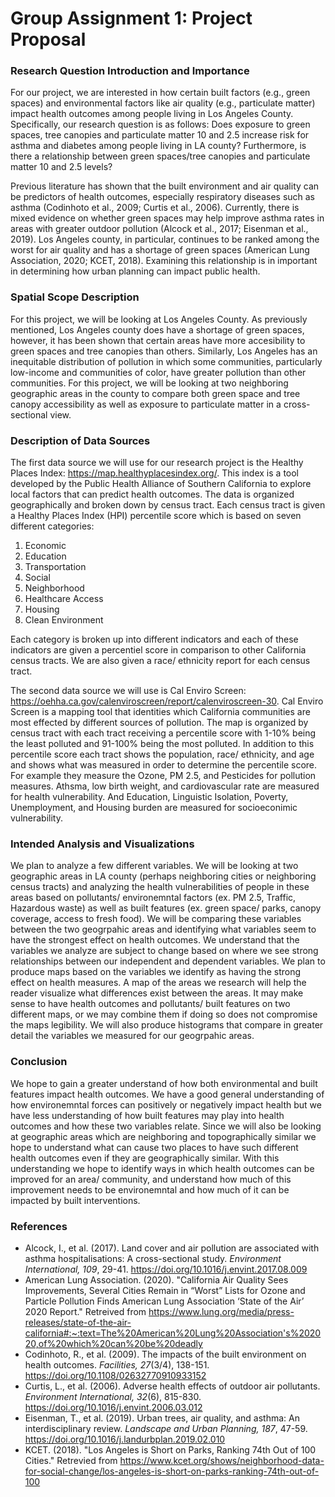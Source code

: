 # Group Assignment 1: Project Proposal 
### Research Question Introduction and Importance
For our project, we are interested in how certain built factors (e.g., green spaces) and environmental factors like air quality (e.g., particulate matter) impact health outcomes among people living in Los Angeles County. Specifically, our research question is as follows: Does exposure to green spaces, tree canopies and particulate matter 10 and 2.5 increase risk for asthma and diabetes among people living in LA county? Furthermore, is there a relationship between green spaces/tree canopies and particulate matter 10 and 2.5 levels?

Previous literature has shown that the built environment and air quality can be predictors of health outcomes, especially respiratory diseases such as asthma (Codinhoto et al., 2009; Curtis et al., 2006). Currently, there is mixed evidence on whether green spaces may help improve asthma rates in areas with greater outdoor pollution (Alcock et al., 2017; Eisenman et al., 2019). Los Angeles county, in particular, continues to be ranked among the worst for air quality and has a shortage of green spaces (American Lung Association, 2020; KCET, 2018). Examining this relationship is in important in determining how urban planning can impact public health.

### Spatial Scope Description 
For this project, we will be looking at Los Angeles County. As previously mentioned, Los Angeles county does have a shortage of green spaces, however, it has been shown that certain areas have more accesibility to green spaces and tree canopies than others. Similarly, Los Angeles has an inequitable distribution of pollution in which some communities, particularly low-income and communities of color, have greater pollution than other communities. For this project, we will be looking at two neighboring geographic areas in the county to compare both green space and tree canopy accessibility as well as exposure to particulate matter in a cross-sectional view. 

### Description of Data Sources 
The first data source we will use for our research project is the Healthy Places Index: https://map.healthyplacesindex.org/. This index is a tool developed by the Public Health Alliance of Southern California to explore local factors that can predict health outcomes. The data is organized geographically and broken down by census tract. Each census tract is given a Healthy Places Index (HPI) percentile score which is based on seven different categories: 
1. Economic
1. Education
1. Transportation
1. Social 
1. Neighborhood
1. Healthcare Access 
1. Housing 
1. Clean Environment 

Each category is broken up into different indicators and each of these indicators are given a percentiel score in comparison to other California census tracts. We are also given a race/ ethnicity report for each census tract.

The second data source we will use is Cal Enviro Screen: https://oehha.ca.gov/calenviroscreen/report/calenviroscreen-30. Cal Enviro Screen is a mapping tool that identities which California communities are most effected by different sources of pollution. The map is organized by census tract with each tract receiving a percentile score with 1-10% being the least polluted and 91-100% being the most polluted. In addition to this percentile score each tract shows the population, race/ ethnicity, and age and shows what was measured in order to determine the percentile score. For example they measure the Ozone, PM 2.5, and Pesticides for pollution measures. Athsma, low birth weight, and cardiovascular rate are measured for health vulnerability. And Education, Linguistic Isolation, Poverty, Unemployment, and Housing burden are measured for socioeconimic vulnerability. 
### Intended Analysis and Visualizations 
We plan to analyze a few different variables. We will be looking at two geographic areas in LA county (perhaps neighboring cities or neighboring census tracts) and analyzing the health vulnerabilities of people in these areas based on pollutants/ environemntal factors (ex. PM 2.5, Traffic, Hazardous waste) as well as built features (ex. green space/ parks, canopy coverage, access to fresh food). We will be comparing these variables between the two geogrpahic areas and identifying what variables seem to have the strongest effect on health outcomes. We understand that the variables we analyze are subject to change based on where we see strong relationships between our independent and dependent variables. We plan to produce maps based on the variables we identify as having the strong effect on health measures. A map of the areas we research will help the reader visualize what differences exist between the areas. It may make sense to have health outcomes and pollutants/ built features on two different maps, or we may combine them if doing so does not compromise the maps legibility. We will also produce histograms that compare in greater detail the variables we measured for our geogrpahic areas. 
### Conclusion
We hope to gain a greater understand of how both environmental and built features impact health outcomes. We have a good general understanding of how environemntal forces can positively or negatively impact health but we have less understanding of how built features may play into health outcomes and how these two variables relate. Since we will also be looking at geographic areas which are neighboring and topographically similar we hope to understand what can cause two places to have such different health outcomes even if they are geographically similar. With this understanding we hope to identify ways in which health outcomes can be improved for an area/ community, and understand how much of this improvement needs to be environemntal and how much of it can be impacted by built interventions. 

### References
* Alcock, I., et al. (2017). Land cover and air pollution are associated with asthma hospitalisations: A cross-sectional study. *Environment International, 109*, 29-41. https://doi.org/10.1016/j.envint.2017.08.009 
* American Lung Association. (2020). "California Air Quality Sees Improvements, Several Cities Remain in “Worst” Lists for Ozone and Particle Pollution Finds American Lung Association ‘State of the Air’ 2020 Report." Retreived from https://www.lung.org/media/press-releases/state-of-the-air-california#:~:text=The%20American%20Lung%20Association's%202020,of%20which%20can%20be%20deadly
* Codinhoto, R., et al. (2009). The impacts of the built environment on health outcomes. *Facilities, 27*(3/4), 138-151. https://doi.org/10.1108/02632770910933152
* Curtis, L., et al. (2006). Adverse health effects of outdoor air pollutants. *Environment International, 32*(6), 815-830. https://doi.org/10.1016/j.envint.2006.03.012
* Eisenman, T., et al. (2019). Urban trees, air quality, and asthma: An interdisciplinary review. *Landscape and Urban Planning, 187*, 47-59. https://doi.org/10.1016/j.landurbplan.2019.02.010
* KCET. (2018). "Los Angeles is Short on Parks, Ranking 74th Out of 100 Cities." Retrevied from https://www.kcet.org/shows/neighborhood-data-for-social-change/los-angeles-is-short-on-parks-ranking-74th-out-of-100
